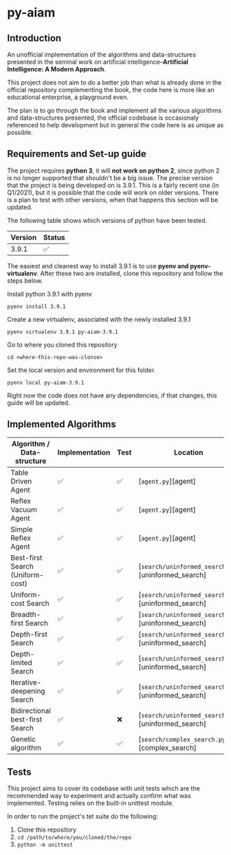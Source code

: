 # py-aiam

## Introduction

An unofficial implementation of the algorithms and data-structures presented in the seminal work on 
artificial intelligence–**Artificial Intelligence: A Modern Approach**.

This project does not aim to do a better job than what is already done in the official repository
complementing the book, the code here is more like an educational enterprise, a playground even.

The plan is to go through the book and implement all the various algorithms and data-structures presented,
the official codebase is occasionaly referenced to help development 
but in general the code here is as unique as possible.

## Requirements and Set-up guide
The project requires **python 3**, it will **not work on python 2**, since python 2 is no longer supported that shouldn't be a
big issue. The precise version that the project is being developed on is 3.9.1. This is a fairly recent one (in Q1/2021), 
but it is possible that the code will work on older versions. There is a plan to test with other versions, when that happens
this section will be updated.

The following table shows which versions of python have been tested.

| **Version** | **Status** |
| ----------- | ---------- |
| 3.9.1       | ✅         |

The easiest and cleanest way to install 3.9.1 is to use **pyenv and pyenv-virtualenv**. After these two are installed,
clone this repository and follow the steps below.

Install python 3.9.1 with pyenv 

`pyenv install 3.9.1`

Create a new virtualenv, associated with the newly installed 3.9.1

`pyenv virtualenv 3.9.1 py-aiam-3.9.1`

Go to where you cloned this repository 

`cd <where-this-repo-was-clonse>`

Set the local version and environment for this folder.

`pyenv local py-aiam-3.9.1`

Right now the code does not have any dependencies, if that changes, this guide will be updated.

## Implemented Algorithms

| **Algorithm / Data-structure**          | **Implementation** | **Test**                | **Location**                                             |
| --------------------------------------- | ------------------ | ----------------------- | -------------------------------------------------------- |
| Table Driven Agent                      | ✅                 | ✅                     | [`agent.py`][agent]                                      |
| Reflex Vacuum Agent                     | ✅                 | ✅                     | [`agent.py`][agent]                                      |
| Simple Reflex Agent                     | ✅                 | ✅                     | [`agent.py`][agent]                                      |
| Best-first Search (Uniform-cost)        | ✅                 | ✅                     | [`search/uninformed_search.py`][uninformed_search]       |
| Uniform-cost Search                     | ✅                 | ✅                     | [`search/uninformed_search.py`][uninformed_search]       |
| Breadth-first Search                    | ✅                 | ✅                     | [`search/uninformed_search.py`][uninformed_search]       |
| Depth-first Search                      | ✅                 | ✅                     | [`search/uninformed_search.py`][uninformed_search]       |
| Depth-limited Search                    | ✅                 | ✅                     | [`search/uninformed_search.py`][uninformed_search]       |
| Iterative-deepening Search              | ✅                 | ✅                     | [`search/uninformed_search.py`][uninformed_search]       |
| Bidirectional best-first Search         | ✅                 | ❌                     | [`search/uninformed_search.py`][uninformed_search]       |
| Genetic algorithm                       | ✅                 | ✅                     | [`search/complex_search.py`][complex_search]             |


## Tests
This project aims to cover its codebase with unit tests which are the recommended way to experiment and 
actually confirm what was implemented. Testing relies on the built-in unittest module.

In order to run the project's tet suite do the following:

1. Clone this repository
2. `cd /path/to/where/you/cloned/the/repo`
3. `python -m unittest`